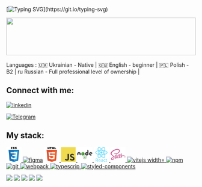 <!--   my-ticker -->
[![Typing SVG](https://readme-typing-svg.herokuapp.com?color=%2336BCF7&center=true&vCenter=true&width=600&lines=Hi+there+👋,+I+am+Oleh+Kotynskyi;)](https://git.io/typing-svg)
<!--   my-header-img -->
<img src="https://raw.githubusercontent.com/matfantinel/matfantinel/master/waves.svg" width="100%" height="100">

Languages : 🇺🇦 Ukrainian - Native | 🇬🇧 English - beginner  | 🇵🇱 Polish - B2 | ru Russian - Full professional level of ownership | 

<h2 align="left">Connect with me:</h2>
<p align="left">
<a href="https://www.linkedin.com/in/oleh-kotynskyi/"><img src="https://img.shields.io/badge/Linkedin-blue?logo=linkedin&style=for-the-badge" alt="linkedin" title="Linkedin" width="90" height="30"/></a>

<p align="left" dir="auto">
<a href="https://t.me/Olehkot/"><img src="https://i.blogs.es/af2a89/telegram/650_1200.jpeg" alt="Telegram" title="Telegram" width="90" height="30"/></a>

<h2 align="left">My stack:</h2>
<p align="left">
  <a href="https://www.w3schools.com/css/" target="_blank" rel="noreferrer"> <img src="https://raw.githubusercontent.com/devicons/devicon/master/icons/css3/css3-original-wordmark.svg" alt="css3" width="40" height="40"/> </a>
  </a> 
  <a href="https://www.figma.com/" target="_blank" rel="noreferrer"> <img src="https://www.vectorlogo.zone/logos/figma/figma-icon.svg" alt="figma" width="40" height="40"/></a> 
  <a href="https://www.w3.org/html/" target="_blank" rel="noreferrer"> <img src="https://raw.githubusercontent.com/devicons/devicon/master/icons/html5/html5-original-wordmark.svg" alt="html5" width="40" height="40"/> </a>
  <a href="https://developer.mozilla.org/en-US/docs/Web/JavaScript" target="_blank" rel="noreferrer"> <img src="https://raw.githubusercontent.com/devicons/devicon/master/icons/javascript/javascript-original.svg" alt="javascript" width="40" height="40"/> </a>
  <a href="https://nodejs.org" target="_blank" rel="noreferrer"> <img src="https://raw.githubusercontent.com/devicons/devicon/master/icons/nodejs/nodejs-original-wordmark.svg" alt="nodejs" width="40" height="40"/> </a>
  <a href="https://reactjs.org/" target="_blank" rel="noreferrer"> <img src="https://raw.githubusercontent.com/devicons/devicon/master/icons/react/react-original-wordmark.svg" alt="react" width="40" height="40"/> </a>
  <a href="https://sass-lang.com" target="_blank" rel="noreferrer"> <img src="https://raw.githubusercontent.com/devicons/devicon/master/icons/sass/sass-original.svg" alt="sass" width="40" height="40"/> </a>
  <a href="https://vitejs.dev/" target="_blank" rel="noreferrer"> <img src="https://vitejs.dev/logo.svg" alt="vitejs width="40" height="40"/> </a>
  <a href="https://www.npmjs.com/" target="_blank" rel="noreferrer"> <img src="https://www.svgrepo.com/show/331509/npm.svg" alt="npm" width="40" height="40"/> </a>
 <a href="https://git-scm.com/" target="_blank" rel="noreferrer"> <img src="https://www.vectorlogo.zone/logos/git-scm/git-scm-icon.svg" alt="git" width="40" height="40"/> </a>
 <a href="https://webpack.js.org/" target="_blank" rel="noreferrer"> <img src="https://webpack.js.org/site-logo.c0e60df418e04f58.svg" alt="webpack" width="40" height="40"/> </a>
 <a href="https://www.typescriptlang.org/" target="_blank" rel="noreferrer"> <img src="https://www.svgrepo.com/show/354479/typescript.svg" alt="typescrip" width="40" height="40"/> </a>
 <a href="https://styled-components.com/" target="_blank" rel="noreferrer"> <img src="https://raw.githubusercontent.com/styled-components/brand/master/styled-components.png" alt="styled-components" width="40" height="40"/> </a>
</p>


[![](https://raw.githubusercontent.com/vn7n24fzkq/github-profile-summary-cards-example/master/OlehKotynskyi/algolia/0-profile-details.svg)](https://github.com/OlehKotynskyi)
[![](https://raw.githubusercontent.com/vn7n24fzkq/github-profile-summary-cards-example/master/OlehKotynskyi/algolia/1-repos-per-language.svg)](https://github.com/OlehKotynskyi) [![](https://raw.githubusercontent.com/vn7n24fzkq/OlehKotynskyi/master/OlehKotynskyi/algolia/2-most-commit-language.svg)](https://github.com/OlehKotynskyi)
[![](https://raw.githubusercontent.com/vn7n24fzkq/github-profile-summary-cards-example/master/OlehKotynskyi/algolia/3-stats.svg)](https://github.com/OlehKotynskyi) [![](https://raw.githubusercontent.com/vn7n24fzkq/OlehKotynskyi/master/OlehKotynskyi/algolia/4-productive-time.svg)](https://github.com/OlehKotynskyi)
